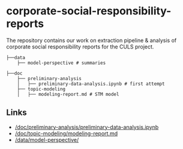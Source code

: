 # corporate-social-responsibility-reports

The repository contains our work on extraction pipeline &amp; analysis of corporate social responsibility reports for the CULS project.


```
├──data
    ├── model-perspective # summaries
     
├──doc
    ├── preliminary-analysis
    │   ├── preliminary-data-analysis.ipynb # first attempt
    ├── topic-modeling
    │   ├── modeling-report.md # STM model 

```

## Links
 * [/doc/preliminary-analysis/preliminary-data-analysis.ipynb](/doc/preliminary-analysis/preliminary-data-analysis.ipynb)
 * [/doc/topic-modeling/modeling-report.md](/doc/topic-modeling/modeling-report.md)
 * [/data/model-perspective/](/data/model-perspective/)
